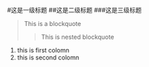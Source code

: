 #这是一级标题
##这是二级标题
###这是三级标题

>This is a blockquote
>> This is nested blockquote

1. this is first colomn
1. this is second colomn
